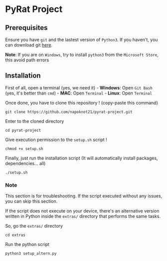 # PyRat Project

## Prerequisites
Ensure you have ```git``` and the lastest version of ```Python3```. If you haven't, you can download git [here](https://git-scm.com/downloads).

**Note**: If you are on ```Windows```, try to install ```python3``` from the ```Microsoft Store```, this avoid path errors

## Installation

First of all, open a terminal (yes, we need it)
    - **Windows**: Open `Git Bash` (yes, it's better than `cmd`)
    - **MAC**: Open `Terminal`
    - **Linux**: Open `Terminal`

Once done, you have to clone this repository ! (copy-paste this command)
```
git clone https://github.com/napoknot21/pyrat-project.git
```

Enter to the cloned directory
```
cd pyrat-project
```

Give execution permission to the ```setup.sh``` script !
```
chmod +x setup.sh
```

Finally, just run the installation script (It will automatically install packages, dependencies... all)
```
./setup.sh
```


### Note

This section is for troubleshooting. If the script executed without any issues, you can skip this section.

If the script does not execute on your device, there's an alternative version written in Python inside the `extras/` directory that performs the same tasks.

So, go the `extras/` directory
```
cd extras
```

Run the python script
```
python3 setup_altern.py
```
